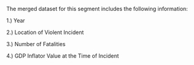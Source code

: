 The merged dataset for this segment includes the following information:

1.) Year

2.) Location of Violent Incident

3.) Number of Fatalities

4.) GDP Inflator Value at the Time of Incident
